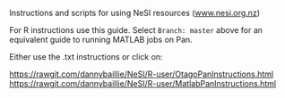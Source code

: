 Instructions and scripts for using NeSI resources (www.nesi.org.nz)

For R instructions use this guide. Select `Branch: master` above for an equivalent guide to running MATLAB jobs on Pan.

Either use the .txt instructions or click on:

https://rawgit.com/dannybaillie/NeSI/R-user/OtagoPanInstructions.html
https://rawgit.com/dannybaillie/NeSI/R-user/MatlabPanInstructions.html

